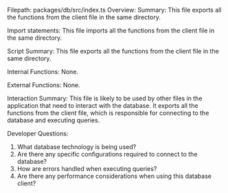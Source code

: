 Filepath: packages/db/src/index.ts
Overview: Summary:
This file exports all the functions from the client file in the same directory.

Import statements:
This file imports all the functions from the client file in the same directory.

Script Summary:
This file exports all the functions from the client file in the same directory.

Internal Functions:
None.

External Functions:
None.

Interaction Summary:
This file is likely to be used by other files in the application that need to interact with the database. It exports all the functions from the client file, which is responsible for connecting to the database and executing queries.

Developer Questions:
1. What database technology is being used?
2. Are there any specific configurations required to connect to the database?
3. How are errors handled when executing queries?
4. Are there any performance considerations when using this database client?

